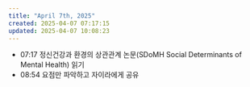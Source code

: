 ```yaml
---
title: "April 7th, 2025"
created: 2025-04-07 07:17:15
updated: 2025-04-07 10:08:23
---
```

  * 07:17 정신건강과 환경의 상관관계 논문(SDoMH Social Determinants of Mental Health) 읽기
  * 08:54 요점만 파악하고 자이라에게 공유
